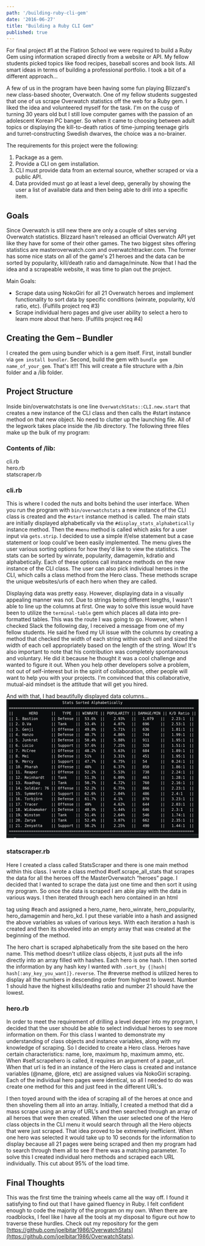 ```yaml
---
path: '/building-ruby-cli-gem'
date: '2016-06-27'
title: "Building a Ruby CLI Gem"
published: true
---
```


For final project #1 at the Flatiron School we were required to build a Ruby Gem using information scraped directly from a website or API. My fellow students picked topics like food recipes, baseball scores and book lists. All smart ideas in terms of building a professional portfolio. I took a bit of a different approach...

A few of us in the program have been having some fun playing Blizzard's new class-based shooter, Overwatch. One of my fellow students suggested that one of us scrape Overwatch statistics off the web for a Ruby gem. I liked the idea and volunteered myself for the task. I'm on the cusp of turning 30 years old but I still love computer games with the passion of an adolescent Korean PC banger. So when it came to choosing between adult topics or displaying the kill-to-death ratios of time-jumping teenage girls and turret-constructing Swedish dwarves, the choice was a no-brainer.

The requirements for this project were the following:

1. Package as a gem.
2. Provide a CLI on gem installation.
3. CLI must provide data from an external source, whether scraped or via a public API.
4. Data provided must go at least a level deep, generally by showing the user a list of available data and then being able to drill into a specific item.


## Goals

Since Overwatch is still new there are only a couple of sites serving Overwatch statistics. Blizzard hasn't released an official Overwatch API yet like they have for some of their other games. The two biggest sites offering statistics are masteroverwatch.com and overwatchtracker.com. The former has some nice stats on all of the game's 21 heroes and the data can be sorted by popularity, kill/death ratio and damage/minute. Now that I had the idea and a scrapeable website, it was time to plan out the project.

Main Goals:
* Scrape data using NokoGiri for all 21 Overwatch heroes and implement functionality to sort data by specific conditions (winrate, popularity, k/d ratio, etc). (Fulfills project req #3)</li>
* Scrape individual hero pages and give user ability to select a hero to learn more about that hero. (Fulfills project req #4)

## Creating the Gem – Bundler

I created the gem using bundler which is a gem itself. First, install bundler via `gem install bundler`. Second, build the gem with `bundle gem name_of_your_gem`. That's it!!! This will create a file structure with a /bin folder and a /lib folder.

## Project Structure

Inside bin/overwatchstats is one line `OverwatchStats::CLI.new.start` that creates a new instance of the CLI class and then calls the #start instance method on that new object. No need to clutter up the launching file. All of the legwork takes place inside the /lib directory. The following three files make up the bulk of my program:

### Contents of /lib:
cli.rb<br>
hero.rb<br>
statscraper.rb

### cli.rb

This is where I coded the nuts and bolts behind the user interface. When you run the program with `bin/overwatchstats` a new instance of the CLI class is created and the `#start` instance method is called. The main stats are initially displayed alphabetically via the `#display_stats_alphabetically` instance method. Then the `#menu` method is called which asks for a user input via `gets.strip`. I decided to use a simple if/else statement but a case statement or loop could've been easily implemented. The menu gives the user various sorting options for how they'd like to view the statistics. The stats can be sorted by winrate, popularity, damagemin, kdratio and alphabetically. Each of these options call instance methods on the new instance of the CLI class. The user can also pick individual heroes in the CLI, which calls a class method from the Hero class. These methods scrape the unique websites/urls of each hero when they are called.

Displaying data was pretty easy. However, displaying data in a visually appealing manner was not. Due to strings being different lengths, I wasn't able to line up the columns at first. One way to solve this issue would have been to utilize the `terminal-table` gem which places all data into pre-formatted tables. This was the route I was going to go. However, when I checked Slack the following day, I received a message from one of my fellow students. He said he fixed my UI issue with the columns by creating a method that checked the width of each string within each cell and sized the width of each cell appropriately based on the length of the string. Wow! It's also important to note that his contribution was completely spontaneous and voluntary. He did it because he thought it was a cool challenge and wanted to figure it out. When you help other developers solve a problem, not out of self-interest but in the spirit of collaboration, other people will want to help you with your projects. I'm convinced that this collaborative, mutual-aid mindset is the attitude that will get you hired.

And with that, I had beautifully displayed data columns...
![](column.png)

### statscraper.rb

Here I created a class called StatsScraper and there is one main method within this class. I wrote a class method #self.scrape_all_stats that scrapes the data for all the heroes off the MasterOverwatch “heroes” page. I decided that I wanted to scrape the data just one time and then sort it using my program. So once the data is scraped I am able play with the data in various ways. I then iterated through each hero contained in an html <div> tag using #each and assigned a hero_name, hero_winrate, hero_popularity, hero_damagemin and hero_kd. I put these variable into a hash and assigned the above variables as values of various keys. With each iteration a hash is created and then its shoveled into an empty array that was created at the beginning of the method.

The hero chart is scraped alphabetically from the site based on the hero name. This method doesn't utilize class objects, it just puts all the info directly into an array filled with hashes. Each hero is one hash. I then sorted the information by any hash key I wanted with `.sort_by {|hash| hash[:any_key_you_want]}.reverse`. The #reverse method is utilized heres to display all the numbers in descending order from highest to lowest. Number 1 should have the highest kills/deaths ratio and number 21 should have the lowest.

### hero.rb

In order to meet the requirement of drilling a level deeper into my program, I decided that the user should be able to select individual heroes to see more information on them. For this class I wanted to demonstrate my understanding of class objects and instance variables, along with my knowledge of scraping. So I decided to create a Hero class. Heroes have certain characteristics: name, lore, maximum hp, maximum ammo, etc. When #self.scrapehero is called, it requires an argument of a page_url. When that url is fed in an instance of the Hero class is created and instance variables (@name, @lore, etc) are assigned values via NokoGiri scraping. Each of the individual hero pages were identical, so all I needed to do was create one method for this and just feed in the different URL's.

I then toyed around with the idea of scraping all of the heroes at once and then shoveling them all into an array. Initially, I created a method that did a mass scrape using an array of URL's and then searched through an array of all heroes that were then created. When the user selected one of the Hero class objects in the CLI menu it would search through all the Hero objects that were just scraped. That idea proved to be extremely inefficient. When one hero was selected it would take up to 10 seconds for the information to display because all 21 pages were being scraped and then my program had to search through them all to see if there was a matching parameter. To solve this I created individual hero methods and scraped each URL individually. This cut about 95% of the load time.

## Final Thoughts

This was the first time the training wheels came all the way off. I found it satisfying to find out that I have gained fluency in Ruby. I felt confident enough to code the majority of the program on my own. When there are roadblocks, I feel like I have all the tools at my disposal to figure out how to traverse these hurdles. Check out my repository for the gem [https://github.com/joelbitar1986/OverwatchStats](https://github.com/joelbitar1986/OverwatchStats).
